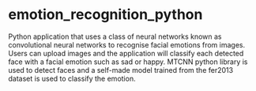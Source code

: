 # emotion_recognition_python
 Python application that uses a class of neural networks known as convolutional neural networks to recognise facial emotions from images. Users can upload images and the application will classify each detected face with a facial emotion such as sad or happy. MTCNN python library is used to detect faces and a self-made model trained from the fer2013 dataset is used to classify the emotion.
